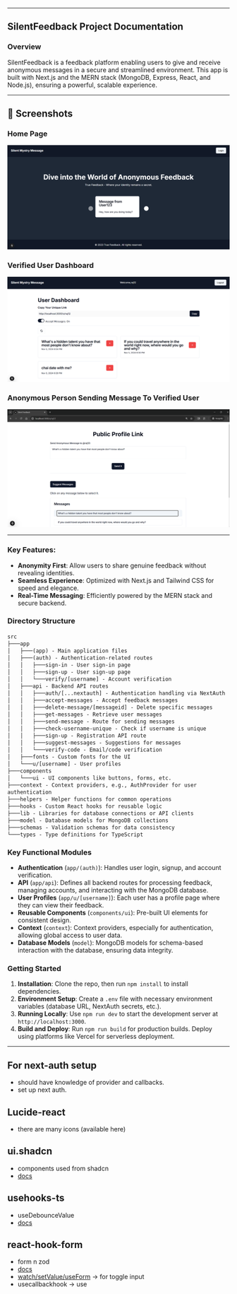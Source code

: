 

---

## SilentFeedback Project Documentation

### Overview
SilentFeedback is a feedback platform enabling users to give and receive anonymous messages in a secure and streamlined environment. This app is built with Next.js and the MERN stack (MongoDB, Express, React, and Node.js), ensuring a powerful, scalable experience.

---

## 📸 Screenshots

### Home Page
![Home Page](./screenshots/landing_page.png)

### Verified User Dashboard
![Job Description Input](./screenshots/dashboard-after-msg.png)

### Anonymous Person Sending Message To Verified User
![Generated Interview Questions](./screenshots/anonymous-msg-sender-pg.png)

---

### Key Features:
- **Anonymity First**: Allow users to share genuine feedback without revealing identities.
- **Seamless Experience**: Optimized with Next.js and Tailwind CSS for speed and elegance.
- **Real-Time Messaging**: Efficiently powered by the MERN stack and secure backend.

### Directory Structure

```plaintext
src
├───app
│   ├───(app) - Main application files
│   ├───(auth) - Authentication-related routes
│   │   ├───sign-in - User sign-in page
│   │   ├───sign-up - User sign-up page
│   │   └───verify/[username] - Account verification
│   ├───api - Backend API routes
│   │   ├───auth/[...nextauth] - Authentication handling via NextAuth
│   │   ├───accept-messages - Accept feedback messages
│   │   ├───delete-message/[messageid] - Delete specific messages
│   │   ├───get-messages - Retrieve user messages
│   │   ├───send-message - Route for sending messages
│   │   ├───check-username-unique - Check if username is unique
│   │   ├───sign-up - Registration API route
│   │   ├───suggest-messages - Suggestions for messages
│   │   └───verify-code - Email/code verification
│   ├───fonts - Custom fonts for the UI
│   └───u/[username] - User profiles
├───components
│   └───ui - UI components like buttons, forms, etc.
├───context - Context providers, e.g., AuthProvider for user authentication
├───helpers - Helper functions for common operations
├───hooks - Custom React hooks for reusable logic
├───lib - Libraries for database connections or API clients
├───model - Database models for MongoDB collections
├───schemas - Validation schemas for data consistency
└───types - Type definitions for TypeScript

```

### Key Functional Modules

- **Authentication** (`app/(auth)`): Handles user login, signup, and account verification.
- **API** (`app/api`): Defines all backend routes for processing feedback, managing accounts, and interacting with the MongoDB database.
- **User Profiles** (`app/u/[username]`): Each user has a profile page where they can view their feedback.
- **Reusable Components** (`components/ui`): Pre-built UI elements for consistent design.
- **Context** (`context`): Context providers, especially for authentication, allowing global access to user data.
- **Database Models** (`model`): MongoDB models for schema-based interaction with the database, ensuring data integrity.

### Getting Started

1. **Installation**: Clone the repo, then run `npm install` to install dependencies.
2. **Environment Setup**: Create a `.env` file with necessary environment variables (database URL, NextAuth secrets, etc.).
3. **Running Locally**: Use `npm run dev` to start the development server at `http://localhost:3000`.
4. **Build and Deploy**: Run `npm run build` for production builds. Deploy using platforms like Vercel for serverless deployment.

---


## For next-auth setup
    
* should have knowledge of provider and callbacks.
* set up next auth.

## Lucide-react
* there are many icons (available here)

## ui.shadcn
* components used from shadcn
* [docs](https://ui.shadcn.com/docs/components)

## usehooks-ts
* useDebounceValue
* [docs](https://usehooks-ts.com/react-hook/use-debounce-value)
    
## react-hook-form
* form n zod
* [docs](https://www.react-hook-form.com/get-started)
* [watch/setValue/useForm](https://react-hook-form.com/docs/useform/watch) -> for toggle input 
* usecallbackhook -> use


